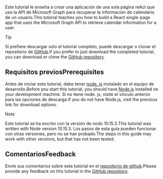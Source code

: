 <!-- markdownlint-disable MD002 MD041 -->

<span data-ttu-id="a5c6c-101">Este tutorial le enseña a crear una aplicación de una sola página reAct que use la API de Microsoft Graph para recuperar la información de calendario de un usuario.</span><span class="sxs-lookup"><span data-stu-id="a5c6c-101">This tutorial teaches you how to build a React single-page app that uses the Microsoft Graph API to retrieve calendar information for a user.</span></span>

> [!TIP]
> <span data-ttu-id="a5c6c-102">Si prefiere descargar solo el tutorial completo, puede descargar o clonar el repositorio de [GitHub](https://github.com/microsoftgraph/msgraph-training-reactspa).</span><span class="sxs-lookup"><span data-stu-id="a5c6c-102">If you prefer to just download the completed tutorial, you can download or clone the [GitHub repository](https://github.com/microsoftgraph/msgraph-training-reactspa).</span></span>

## <a name="prerequisites"></a><span data-ttu-id="a5c6c-103">Requisitos previos</span><span class="sxs-lookup"><span data-stu-id="a5c6c-103">Prerequisites</span></span>

<span data-ttu-id="a5c6c-104">Antes de iniciar este tutorial, debe tener [node. js](https://nodejs.org) instalado en el equipo de desarrollo.</span><span class="sxs-lookup"><span data-stu-id="a5c6c-104">Before you start this tutorial, you should have [Node.js](https://nodejs.org) installed on your development machine.</span></span> <span data-ttu-id="a5c6c-105">Si no tiene node. js, visite el vínculo anterior para las opciones de descarga.</span><span class="sxs-lookup"><span data-stu-id="a5c6c-105">If you do not have Node.js, visit the previous link for download options.</span></span>

> [!NOTE]
> <span data-ttu-id="a5c6c-106">Este tutorial se ha escrito con la versión de nodo 10.15.3.</span><span class="sxs-lookup"><span data-stu-id="a5c6c-106">This tutorial was written with Node version 10.15.3.</span></span> <span data-ttu-id="a5c6c-107">Los pasos de esta guía pueden funcionar con otras versiones, pero no se han probado.</span><span class="sxs-lookup"><span data-stu-id="a5c6c-107">The steps in this guide may work with other versions, but that has not been tested.</span></span>

## <a name="feedback"></a><span data-ttu-id="a5c6c-108">Comentarios</span><span class="sxs-lookup"><span data-stu-id="a5c6c-108">Feedback</span></span>

<span data-ttu-id="a5c6c-109">Envíe sus comentarios sobre este tutorial en el [repositorio de github](https://github.com/microsoftgraph/msgraph-training-reactspa).</span><span class="sxs-lookup"><span data-stu-id="a5c6c-109">Please provide any feedback on this tutorial in the [GitHub repository](https://github.com/microsoftgraph/msgraph-training-reactspa).</span></span>